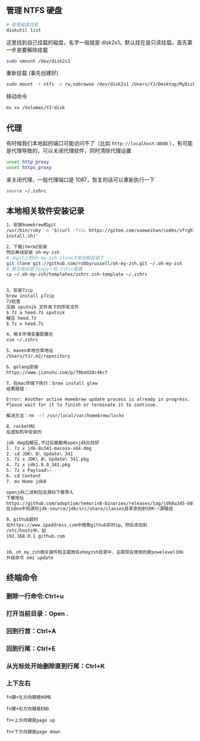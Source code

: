 
```toc

```

## 管理 NTFS 硬盘

```sh
# 查看磁盘挂载
diskutil list
```

这里找到自己挂载的磁盘，名字一般就是 disk2s1。默认挂在是只读挂载。首先第一步是要解除挂载

```sh
sudo umount /dev/disk2s1
```

重新挂载 (事先创建好)

```sh
sudo mount -t ntfs -o rw,nobrowse /dev/disk2s1 /Users/YJ/Desktop/MyDisk
```

移动命令

```bash
mv xx /Volumes/YJ-disk
```


## 代理

有时候我们本地起的端口可能访问不了（比如 `http://localhost:8080` ），有可能是代理导致的，可以关闭代理软件，同时清除代理设置

```sh
unset http_proxy  
unset https_proxy
```
来关闭代理，一般代理端口是 1087，恢复的话可以重新执行一下

```bash
source ~/.zshrc
```




## 本地相关软件安装记录

```sh
1、安装homebrew和git
/usr/bin/ruby -e "$(curl -fsSL https://gitee.com/xueweihan/codes/vfrgh7z8qcjlx1ubwt6nk71/raw\?blob_name\=brew_
install.sh)"

2、下载iterm2安装
然后离线安装 oh-my-zsh
# 从git上把oh-my-zsh clone下来到根目录下
git clone git://github.com/robbyrussell/oh-my-zsh.git ~/.oh-my-zsh
# 再在根目录下copy一份.zshrc配置
cp ~/.oh-my-zsh/templates/zshrc.zsh-template ~/.zshrc


3、安装7zip
brew install p7zip
7z检查
压缩 sputnik 文件夹下的所有文件
$ 7z a heed.7z sputnik
解压 heed.7z
$ 7z x heed.7z

4、相关环境变量配置在
vim ~/.zshrc

5、maven本地仓库地址
/Users/YJ/.m2/repository

6、golang安装
https://www.jianshu.com/p/79bdd20c46cf

7、在mac终端下执行：brew install glew
结果报错：

Error: Another active Homebrew update process is already in progress.
Please wait for it to finish or terminate it to continue.

解决方法：rm -rf /usr/local/var/homebrew/locks

8、rocketMQ
在虚拟机中安装的

jdk dmg包解压,不过后面都用openjdk比较好
1. 7z x jdk-8u341-macosx-x64.dmg
2. cd JDK\ 8\ Update\ 341
3. 7z x JDK\ 8\ Update\ 341.pkg
4. 7z x jdk1.8.0_341.pkg
5. 7z x Payload\~
6. cd Content
7. mv Home jdk8

openjdk二进制包及源码下载导入
下载地址
https://github.com/adoptium/temurin8-binaries/releases/tag/jdk8u345-b01
在idea中将源码jdk-source/jdk/src/share/classes目录添加到SDK->源路径

9、github超时
在https://www.ipaddress.com中搜索github实时ip，然后添加到
/etc/hosts中，如
192.168.0.1 github.com


10、oh_my_zsh相关插件和主题放在ohmyzsh目录中，主题现在使用的是powelevel10k
升级命令 omz update
```


## 终端命令

### 删除一行命令:Ctrl+u

### 打开当前目录：Open . 

### 回到行首：Ctrl+A

### 回到行尾：Ctrl+E

### 从光标处开始删除直到行尾：Ctrl+K

### 上下左右

```
fn键+左方向键是HOME

fn键+右方向键是END

fn+上方向键是page up

fn+下方向键是page down
```